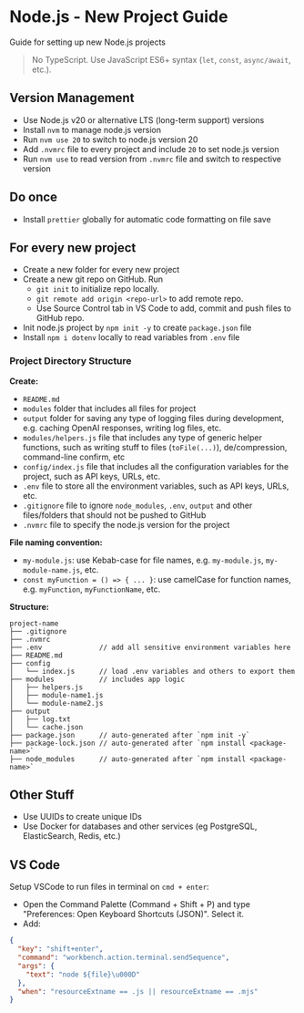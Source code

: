 # Node.js - New Project Guide

Guide for setting up new Node.js projects

> No TypeScript.
> Use JavaScript ES6+ syntax (`let`, `const`, `async/await`, etc.).

## Version Management

- Use Node.js v20 or alternative LTS (long-term support) versions
- Install `nvm` to manage node.js version
- Run `nvm use 20` to switch to node.js version 20
- Add `.nvmrc` file to every project and include `20` to set node.js version
- Run `nvm use` to read version from `.nvmrc` file and switch to respective version

## Do once

- Install `prettier` globally for automatic code formatting on file save

## For every new project

- Create a new folder for every new project
- Create a new git repo on GitHub. Run
  - `git init` to initialize repo locally.
  - `git remote add origin <repo-url>` to add remote repo.
  - Use Source Control tab in VS Code to add, commit and push files to GitHub repo.
- Init node.js project by `npm init -y` to create `package.json` file
- Install `npm i dotenv` locally to read variables from `.env` file

### Project Directory Structure

**Create:**

- `README.md`
- `modules` folder that includes all files for project
- `output` folder for saving any type of logging files during development, e.g. caching OpenAI responses, writing log files, etc.
- `modules/helpers.js` file that includes any type of generic helper functions, such as writing stuff to files (`toFile(...)`), de/compression, command-line confirm, etc
- `config/index.js` file that includes all the configuration variables for the project, such as API keys, URLs, etc.
- `.env` file to store all the environment variables, such as API keys, URLs, etc.
- `.gitignore` file to ignore `node_modules`, `.env`, `output` and other files/folders that should not be pushed to GitHub
- `.nvmrc` file to specify the node.js version for the project

**File naming convention:**

- `my-module.js`: use Kebab-case for file names, e.g. `my-module.js`, `my-module-name.js`, etc.
- `const myFunction = () => { ... }`: use camelCase for function names, e.g. `myFunction`, `myFunctionName`, etc.

**Structure:**

```
project-name
├── .gitignore
├── .nvmrc
├── .env              // add all sensitive environment variables here
├── README.md
├── config
│   └── index.js      // load .env variables and others to export them
├── modules           // includes app logic
│   ├── helpers.js
│   ├── module-name1.js
│   └── module-name2.js
├── output
│   ├── log.txt
│   └── cache.json
├── package.json      // auto-generated after `npm init -y`
├── package-lock.json // auto-generated after `npm install <package-name>`
├── node_modules      // auto-generated after `npm install <package-name>`
```

## Other Stuff

- Use UUIDs to create unique IDs
- Use Docker for databases and other services (eg PostgreSQL, ElasticSearch, Redis, etc.)

## VS Code

Setup VSCode to run files in terminal on `cmd + enter`:

- Open the Command Palette (Command + Shift + P) and type "Preferences: Open Keyboard Shortcuts (JSON)". Select it.
- Add:

```json
{
  "key": "shift+enter",
  "command": "workbench.action.terminal.sendSequence",
  "args": {
    "text": "node ${file}\u000D"
  },
  "when": "resourceExtname == .js || resourceExtname == .mjs"
}
```
